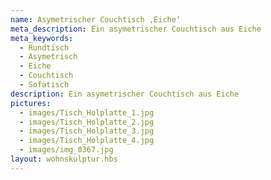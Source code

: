 ```yaml
---
name: Asymetrischer Couchtisch ,Eiche‘
meta_description: Ein asymetrischer Couchtisch aus Eiche
meta_keywords:
  - Rundtisch
  - Asymetrisch
  - Eiche
  - Couchtisch
  - Sofatisch
description: Ein asymetrischer Couchtisch aus Eiche
pictures:
  - images/Tisch_Holplatte_1.jpg
  - images/Tisch_Holplatte_2.jpg
  - images/Tisch_Holplatte_3.jpg
  - images/Tisch_Holplatte_4.jpg
  - images/img_0367.jpg
layout: wohnskulptur.hbs
---
```

